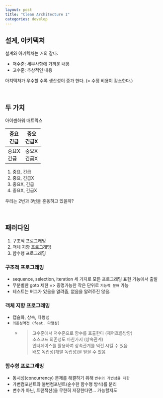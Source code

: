 ```yaml
---
layout: post
title: "Clean Architecture 1"
categories: develop
---
```


## 설계, 아키텍처

설계와 아키텍처는 거의 같다.  
- 저수준: 세부사항에 가까운 내용
- 고수준: 추상적인 내용

아치텍처가 우수할 수록 생산성이 증가 한다. (= 수정 비용이 감소한다.)  

<br/>

## 두 가치

아이젠하워 매트릭스 

|중요<br/>긴급|중요<br/>긴급X|
|---|---|
|중요X<br/>긴급|중요X<br/>긴급X|

1. 중요, 긴급 
2. 중요, 긴급X
3. 중요X, 긴급
4. 중요X, 긴급X 

우리는 2번과 3번을 혼동하고 있을까? 

<br/>

## 패러다임

1. 구조적 프로그래밍
2. 객체 지향 프로그래밍 
3. 함수형 프로그래밍 

### 구조적 프로그래밍

- sequence, selection, iteration 세 가지로 모든 프로그래밍 표현 가능에서 출발 
- 무분별한 goto 제한 => 증명가능한 작은 단위로 `기능적 분해` 가능
- 테스트는 버그가 있음을 알려줌, 없음을 알려주진 않음.  

### 객체 지향 프로그래밍 

- 캡슐화, 상속, 다형성 
- `의존성역전 (feat. 다형성)`
    - > 고수준에서 저수준으로 함수를 호출한다 (제어흐름방향)<br/>소스코드 의존성도 마찬가지 (상속관계)<br/>인터페이스를 활용하여 상속관계를 역전 시킬 수 있음 <br/>배포 독립성(개발 독립성)을 얻을 수 있음  

### 함수형 프로그래밍 

- 동시성(concurrency) 문제를 해결하기 위해 `변수의 가변성을 제한` 
- 가변컴포넌트와 불변컴포넌트(순수한 함수형 방식)를 분리
- 변수가 아닌, 트랜잭션(을 무한히 저장한다면... 가능할지도
